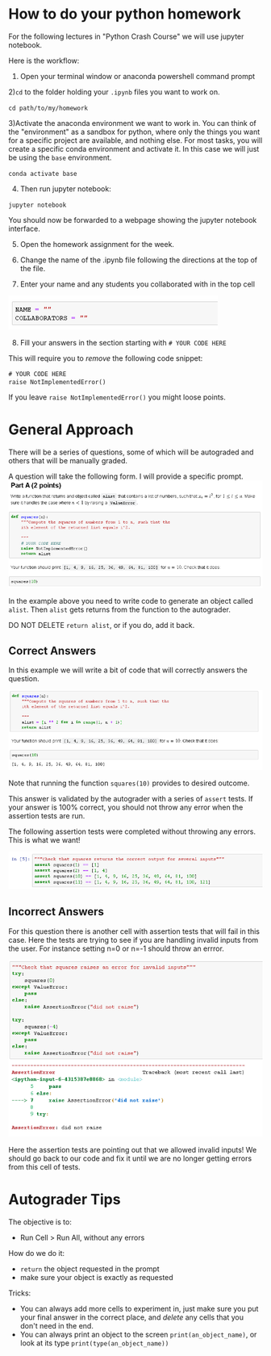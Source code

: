 <!-- all images are stored in github/GEOG6308 -->
# How to do your python homework

For the following lectures in "Python Crash Course" we will use jupyter notebook. 

Here is the workflow:

1) Open your terminal window or anaconda powershell command prompt

2)`cd` to the folder holding your `.ipynb` files you want to work on.

`cd path/to/my/homework`

3)Activate the anaconda environment we want to work in.  You can think of the "environment" as a sandbox for python, where only the things you want for a specific project are available, and nothing else. For most tasks, you will create a specific conda environment and activate it. In this case we will just be using the `base` environment.

`conda activate base`

4) Then run jupyter notebook:

`jupyter notebook`

You should now be forwarded to a webpage showing the jupyter notebook interface. 

5) Open the homework assignment for the week. 

6) Change the name of the .ipynb file following the directions at the top of the file.

7) Enter your name and any students you collaborated with in the top cell

![name](https://github.com/mmann1123/GEOG6308/blob/main/fill_name.png?raw=tru)

 
8) Fill your answers in the section starting with `# YOUR CODE HERE`

This will require you to *remove* the following code snippet:

```
# YOUR CODE HERE
raise NotImplementedError()
```

If you leave `raise NotImplementedError()` you might loose points. 

# General Approach

There will be a series of questions, some of which will be autograded and others that will be manually graded. 

A question will take the following form. I will provide a specific prompt. 
![assignment](https://github.com/mmann1123/GEOG6308/blob/main/example_question.png?raw=true)

In the example above you need to write code to generate an object called `alist`. Then `alist` gets returns from the function to the autograder. 

DO NOT DELETE `return alist`, or if you do, add it back.

## Correct Answers
In this example we will write a bit of code that will correctly answers the question.  

![correct](https://github.com/mmann1123/GEOG6308/blob/main/example_correct.png?raw=true)

Note that running the function `squares(10)` provides to desired outcome. 

This answer is validated by the autograder with a series of `assert` tests.  If your answer is 100% correct, you should not throw any error when the assertion tests are run. 

The following assertion tests were completed without throwing any errors. This is what we want!

![assert1](https://github.com/mmann1123/GEOG6308/blob/main/question_assert1.png?raw=true)

## Incorrect Answers

For this question there is another cell with assertion tests that will fail in this case. Here the tests are trying to see if you are handling invalid inputs from the user. For instance setting n=0 or n=-1 should throw an errror. 

![assert2](https://github.com/mmann1123/GEOG6308/blob/main/question_assert2.png?raw=true)

Here the assertion tests are pointing out that we allowed invalid inputs! We should go back to our code and fix it until we are no longer getting errors from this cell of tests. 

# Autograder Tips
The objective is to: 
- Run Cell > Run All, without any errors

How do we do it:
- `return` the object requested in the prompt
- make sure your object is exactly as requested

Tricks:
- You can always add more cells to experiment in, just make sure you put your final answer in the correct place, and *delete* any cells that you don't need in the end. 
- You can always print an object to the screen `print(an_object_name)`, or look at its type `print(type(an_object_name))`

